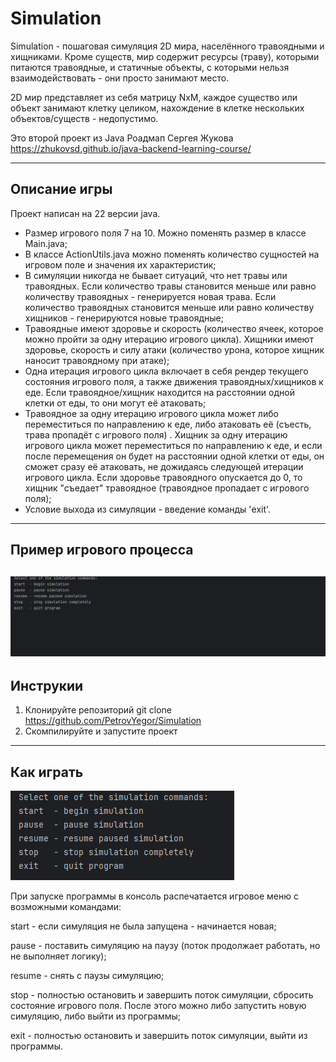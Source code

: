 # Simulation
Simulation - пошаговая симуляция 2D мира, населённого травоядными и хищниками. Кроме существ, мир содержит ресурсы (траву), которыми питаются травоядные, и статичные объекты, с которыми нельзя взаимодействовать - они просто занимают место.

2D мир представляет из себя матрицу NxM, каждое существо или объект занимают клетку целиком, нахождение в клетке нескольких объектов/существ - недопустимо.

Это второй проект из Java Роадмап Сергея Жукова https://zhukovsd.github.io/java-backend-learning-course/

---
## Описание игры 
Проект написан на 22 версии java.
- Размер игрового поля 7 на 10. Можно поменять размер в классе Main.java;
- В классе ActionUtils.java можно поменять количество сущностей на игровом поле и значения их характеристик;
- В симуляции никогда не бывает ситуаций, что нет травы или травоядных. Если количество травы становится меньше или равно количеству травоядных - генерируется новая трава. Если количество травоядных становится меньше или равно количеству хищников - генерируются новые травоядные;
- Травоядные имеют здоровье и скорость (количество ячеек, которое можно пройти за одну итерацию игрового цикла). Хищники имеют здоровье, скорость и силу атаки (количество урона, которое хищник наносит травоядному при атаке);
- Одна итерация игрового цикла включает в себя рендер текущего состояния игрового поля, а также движения травоядных/хищников к еде. Если травоядное/хищник находится на расстоянии одной клетки от еды, то они могут её атаковать;
- Травоядное за одну итерацию игрового цикла может либо переместиться по направлению к еде, либо атаковать её (съесть, трава пропадёт с игрового поля) . Хищник за одну итерацию игрового цикла может переместиться по направлению к еде, и если после перемещения он будет на расстоянии одной клетки от еды, он сможет сразу её атаковать, не дожидаясь следующей итерации игрового цикла. Если здоровье травоядного опускается до 0, то хищник "съедает" травоядное (травоядное пропадает с игрового поля);
- Условие выхода из симуляции - введение команды 'exit'.
---
## Пример игрового процесса
![Пример](screenshots/demo.gif)
---
## Инструкии
1. Клонируйте репозиторий 
git clone https://github.com/PetrovYegor/Simulation
2. Скомпилируйте и запустите проект
---
## Как играть
![Меню](screenshots/menu.png)

При запуске программы в консоль распечатается игровое меню с возможными командами:

start - если симуляция не была запущена - начинается новая;

pause - поставить симуляцию на паузу (поток продолжает работать, но не выполняет логику);

resume - снять с паузы симуляцию;

stop - полностью остановить и завершить поток симуляции, сбросить состояние игрового поля. После этого можно либо запустить новую симуляцию, либо выйти из программы;

exit - полностью остановить и завершить поток симуляции, выйти из программы.